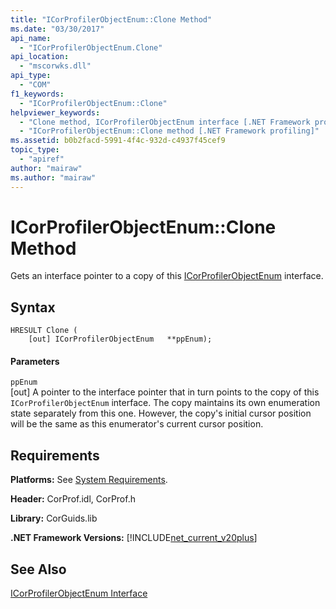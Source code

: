 ```yaml
---
title: "ICorProfilerObjectEnum::Clone Method"
ms.date: "03/30/2017"
api_name: 
  - "ICorProfilerObjectEnum.Clone"
api_location: 
  - "mscorwks.dll"
api_type: 
  - "COM"
f1_keywords: 
  - "ICorProfilerObjectEnum::Clone"
helpviewer_keywords: 
  - "Clone method, ICorProfilerObjectEnum interface [.NET Framework profiling]"
  - "ICorProfilerObjectEnum::Clone method [.NET Framework profiling]"
ms.assetid: b0b2facd-5991-4f4c-932d-c4937f45cef9
topic_type: 
  - "apiref"
author: "mairaw"
ms.author: "mairaw"
---
```

# ICorProfilerObjectEnum::Clone Method
Gets an interface pointer to a copy of this [ICorProfilerObjectEnum](../../../../docs/framework/unmanaged-api/profiling/icorprofilerobjectenum-interface.md) interface.  
  
## Syntax  
  
```  
HRESULT Clone (  
    [out] ICorProfilerObjectEnum   **ppEnum);  
```  
  
#### Parameters  
 `ppEnum`  
 [out] A pointer to the interface pointer that in turn points to the copy of this `ICorProfilerObjectEnum` interface. The copy maintains its own enumeration state separately from this one. However, the copy's initial cursor position will be the same as this enumerator's current cursor position.  
  
## Requirements  
 **Platforms:** See [System Requirements](../../../../docs/framework/get-started/system-requirements.md).  
  
 **Header:** CorProf.idl, CorProf.h  
  
 **Library:** CorGuids.lib  
  
 **.NET Framework Versions:** [!INCLUDE[net_current_v20plus](../../../../includes/net-current-v20plus-md.md)]  
  
## See Also  
 [ICorProfilerObjectEnum Interface](../../../../docs/framework/unmanaged-api/profiling/icorprofilerobjectenum-interface.md)
